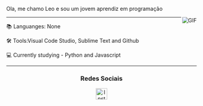 Ola, me chamo Leo e sou um jovem aprendiz em programação

<img align="right" alt="GIF" src="https://media.discordapp.net/attachments/810571323470118983/810571917421445140/a_3e87ebea396235d083a880276553da00.gif" />
<hr>
📚 Languanges: None

🛠 Tools:Visual Code Studio, Sublime Text and Github

💻 Currently studying -
Python and Javascript
<hr>


<h3 align="center">Redes Sociais</h3>
<p align="center">
<a href="https://instagram.com/soaress.vl" target="blank"><img align="center" src="https://simpleicons.org/icons/instagram.svg" alt="Instagram" height="30" width="30"/></a>

